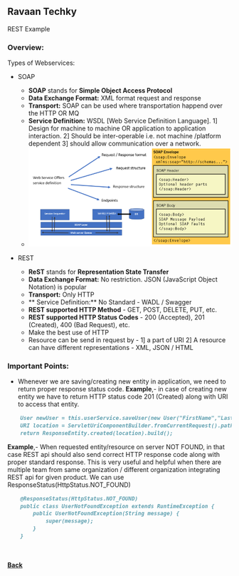 ## Ravaan Techky
REST Example

### Overview:
Types of Webservices:
- SOAP
	- **SOAP** stands for **Simple Object Access Protocol**
	- **Data Exchange Format:** XML format request and response
	- **Transport:** SOAP can be used where transportation happend over the HTTP OR MQ
	- **Service Definition:** WSDL [Web Service Definition Language]. 1] Design for machine to machine OR application to application interaction. 2] Should be inter-operable i.e. not machine /platform dependent 3] should allow communication over a network.
	- ![soap_definition_example](images/soap-definition-example.png)

- REST
	- **ReST** stands for **Representation State Transfer**
	- **Data Exchange Format:** No restriction. JSON (JavaScript Object Notation) is popular
	- **Transport:** Only HTTP
	- ** Service Definition:** No Standard - WADL / Swagger
	- **REST supported HTTP Method** - GET, POST, DELETE, PUT, etc.
	- **REST supported HTTP Status Codes** - 200 (Accepted), 201 (Created), 400 (Bad Request), etc.
	- Make the best use of HTTP
	- Resource can be send in request by - 1] a part of URI 2] A resource can have different representations - XML, JSON / HTML

### Important Points:
- Whenever we are saving/creating new entity in application, we need to return proper response status code. 
**Example**,- in case of creating new entity we have to return HTTP status code 201 (Created) along with URI to access that entity.

```markdown
	User newUser = this.userService.saveUser(new User("FirstName","LastName","Address"));
	URI location = ServletUriComponentBuilder.fromCurrentRequest().path("/{userId}").buildAndExpand(newUser.getUserId()).toUri();
	return ResponseEntity.created(location).build();
```
**Example**,- When requested entity/resource on server NOT FOUND, in that case REST api should also send correct HTTP response code along with proper standard response. This is very useful and helpful when there are multiple team from same organization / different organization integrating REST api for given product. We can use ResponseStatus(HttpStatus.NOT_FOUND)

```markdown
	@ResponseStatus(HttpStatus.NOT_FOUND)
	public class UserNotFoundException extends RuntimeException {
		public UserNotFoundException(String message) {
			super(message);
		}
	}
```

<br/><br/>
[<i class="fa fa-arrow-left"></i> **Back**](/documentation/)
